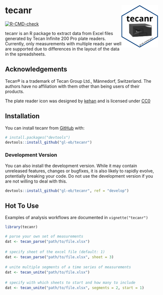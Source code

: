 
<!-- README.md is generated from README.Rmd. Please edit that file -->

# tecanr <a href="http://www.gl-eb.me/tecanr/"><img src="man/figures/logo.svg" align="right" height="139" alt="tecanr website" /></a>

<!-- badges: start -->

[![R-CMD-check](https://github.com/gl-eb/tecanr/actions/workflows/R-CMD-check.yaml/badge.svg)](https://github.com/gl-eb/tecanr/actions/workflows/R-CMD-check.yaml)
<!-- badges: end -->

tecanr is an R package to extract data from Excel files generated by
Tecan Infinite 200 Pro plate readers. Currently, only measurements with
multiple reads per well are supported due to differences in the layout
of the data in the spreadsheets.

## Acknowledgements

Tecan® is a trademark of Tecan Group Ltd., Männedorf, Switzerland. The
authors have no affiliation with them other than being users of their
products.

The plate reader icon was designed by
[kehan](https://github.com/kehantan) and is licensed under
[CC0](https://creativecommons.org/publicdomain/zero/1.0/)

## Installation

You can install tecanr from [GitHub](https://github.com/gl-eb/tecanr)
with:

``` r
# install.packages("devtools")
devtools::install_github("gl-eb/tecanr")
```

### Development Version

You can also install the development version. While it may contain
unreleased features, changes or bugfixes, it is also likely to rapidly
evolve, potentially breaking your code. Do not use the development
version if you are not willing to deal with this.

``` r
devtools::install_github("gl-eb/tecanr", ref = "develop")
```

## Hot To Use

Examples of analysis workflows are documented in `vignette("tecanr")`

``` r
library(tecanr)
```

``` r
# parse your own set of measurements
dat <- tecan_parse("path/to/file.xlsx")

# specify sheet of the excel file (default: 1)
dat <- tecan_parse("path/to/file.xlsx", sheet = 3)

# unite multiple segments of a time series of measurements
dat <- tecan_unite("path/to/file.xlsx")

# specify with which sheets to start and how many to include
dat <- tecan_unite("path/to/file.xlsx", segments = 2, start = 1)
```
